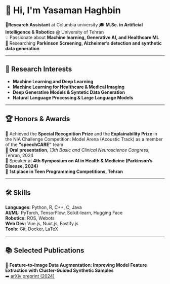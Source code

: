 <!--![GitHub stats](https://github-readme-stats.vercel.app/api?username=yasamanhbn&show_icons=true&theme=dracula)-->

# 👋 Hi, I'm Yasaman Haghbin  

📍**Research Assistant** at Columbia university
🎓 **M.Sc. in Artificial Intelligence & Robotics** @ University of Tehran  
💡 Passionate about **Machine learning, Generative AI, and Healthcare ML**  
📍 Researching **Parkinson Screening, Alzheimer’s detection and synthetic data generation**  

---

## 🔬 Research Interests  
- **Machine Learning and Deep Learning**
- **Machine Learning for Healthcare & Medical Imaging**  
- **Deep Generative Models & Syntetic Data Generation**  
- **Natural Language Processing & Large Language Models**

---

## 🏆 Honors & Awards  
🏅 Achieved the **Special Recognition Prize** and the **Explainability Prize** in the NIA Challenge Competition: Model Arena (Acoustic Track) as a member of the **"speechCARE"** team  
📢 **Oral presentation**, *13th Basic and Clinical Neuroscience Congress*, Tehran, 2024  
🎤 Speaker at **4th Symposium on AI in Health & Medicine (Parkinson’s Disease, 2024)**  
🥇 **1st place in Teen Programming Competitions, Tehran**



---

## 🛠️ Skills  
**Languages:** Python, R, C++, C, Java  
**AI/ML:** PyTorch, TensorFlow, Scikit-learn, Hugging Face  
**Robotics:** ROS, Webots  
**Web Dev:** Vue.js, Nuxt.js, Fastify.js  
**Tools:** Git, Docker, LaTeX  

---

## 📚 Selected Publications  
📄 **Feature-to-Image Data Augmentation: Improving Model Feature Extraction with Cluster-Guided Synthetic Samples**  
➡️ [arXiv preprint (2024)](https://arxiv.org/abs/2409.17685)  

